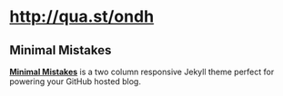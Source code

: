 # http://qua.st/ondh


## Minimal Mistakes

**[Minimal Mistakes](http://mmistakes.github.io/minimal-mistakes)** is a two column responsive Jekyll theme perfect for powering your GitHub hosted blog.

